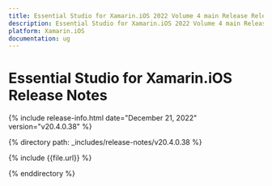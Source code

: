 ```yaml
---
title: Essential Studio for Xamarin.iOS 2022 Volume 4 main Release Release Notes  
description: Essential Studio for Xamarin.iOS 2022 Volume 4 main Release Release Notes  
platform: Xamarin.iOS
documentation: ug
---
```


# Essential Studio for Xamarin.iOS  Release Notes  

{% include release-info.html date="December 21, 2022"  version="v20.4.0.38" %} 

{% directory path: _includes/release-notes/v20.4.0.38 %}

{% include {{file.url}} %}

{% enddirectory %}



